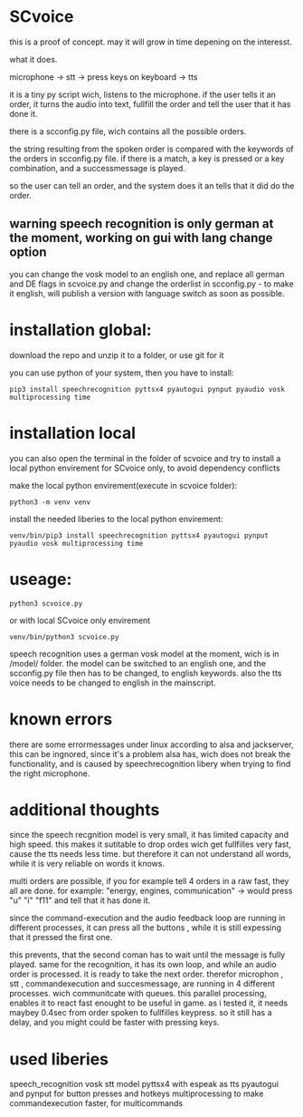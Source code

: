 # SCvoice

this is a proof of concept. may it will grow in time depening on the interesst.

what it does.

microphone -> stt -> press keys on keyboard -> tts

it is a tiny py script wich, listens to the microphone.
if the user tells it an order, it turns the audio into text, fullfill the order and tell the user that it has done it.

there is a scconfig.py file, wich contains all the possible orders.

the string resulting from the spoken order is compared with the keywords of the orders in scconfig.py file.
if there is a match, a key is pressed or a key combination, and a successmessage is played.

so the user can tell an order, and the system does it an tells that it did do the order.


## warning speech recognition is only german at the moment, working on gui with lang change option
you can change the vosk model to an english one, and replace all german and DE flags in scvoice.py
and change the orderlist in scconfig.py - to make it english, will publish a version with language switch as soon as possible.

# installation global:  
download the repo and unzip it to a folder, or use git for it

you can use python of your system, then you have to install: 
```
pip3 install speechrecognition pyttsx4 pyautogui pynput pyaudio vosk multiprocessing time
```


# installation local
you can also open the terminal in the folder of scvoice and try to install a local python envirement for SCvoice only, to avoid dependency conflicts

make the local python envirement(execute in scvoice folder): 
```
python3 -m venv venv
```
install the needed liberies to the local python envirement: 
```
venv/bin/pip3 install speechrecognition pyttsx4 pyautogui pynput pyaudio vosk multiprocessing time
```

# useage:
```
python3 scvoice.py 
```
or with local SCvoice only envirement
```
venv/bin/python3 scvoice.py 
```

speech recognition uses a german vosk model at the moment, wich is in /model/ folder.
the model can be switched to an english one, and the scconfig.py file then has to be changed, to english keywords. 
also the tts voice needs to be changed to english in the mainscript. 
# known errors
there are some errormessages under linux according to alsa and jackserver, this can be ingnored, 
since it's a problem alsa has, wich does not break the functionality, and is caused by speechrecognition libery when trying to find the right microphone.

# additional thoughts
since the speech recgnition model is very small, it has limited capacity and high speed.
this makes it sutitable to drop ordes wich get fullfilles very fast, cause the tts needs less time.
but therefore it can not understand all words, while it is very reliable on words it knows.

multi orders are possible, if you for example tell 4 orders in a raw fast, they all are done.
for example:
"energy, engines, communication" -> would press "u" "i" "f11" and tell that it has done it.

since the command-execution and the audio feedback loop are running in different processes, it can press all the buttons , 
while it is still expessing that it pressed the first one.  

this prevents, that the second coman has to wait until the message is fully played.
same for the recognition, it has its own loop, and while an audio order is processed. it is ready to take the next order.
therefor
microphon , stt , commandexecution and succesmessage, are running in 4 different processes. wich communitcate with queues.
this parallel processing, enables it to react fast enought to be useful in game. as i tested it, 
it needs maybey 0.4sec from order spoken to fullfilles keypress. so it still has a delay, and you might could be faster with pressing keys.

# used liberies 
speech_recognition
vosk stt model
pyttsx4 with espeak as tts
pyautogui and pynput for button presses and hotkeys
multiprocessing to make commandexecution faster, for multicommands




